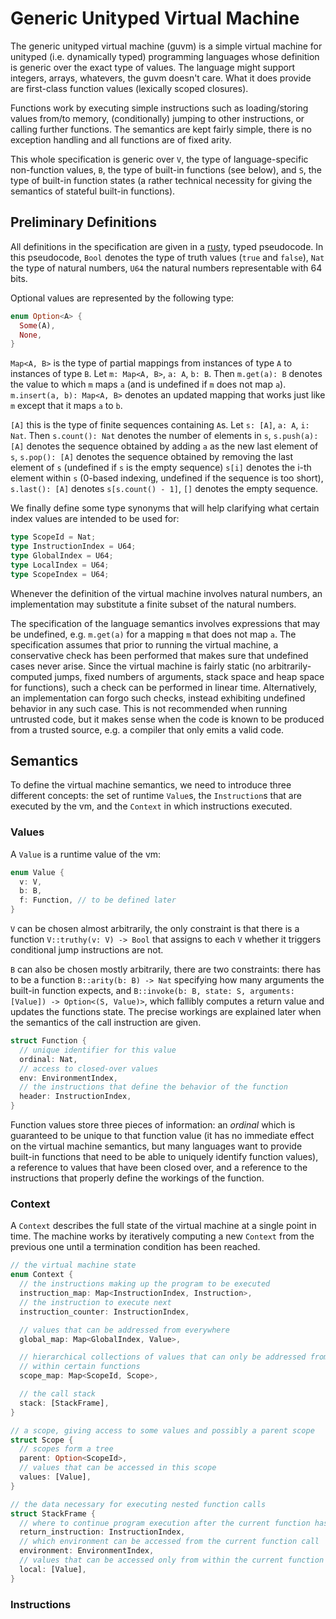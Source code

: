 # Generic Unityped Virtual Machine

The generic unityped virtual machine (guvm) is a simple virtual machine for unityped (i.e. dynamically typed) programming languages whose definition is generic over the exact type of values. The language might support integers, arrays, whatevers, the guvm doesn't care. What it does provide are first-class function values (lexically scoped closures).

Functions work by executing simple instructions such as loading/storing values from/to memory, (conditionally) jumping to other instructions, or calling further functions. The semantics are kept fairly simple, there is no exception handling and all functions are of fixed arity.

This whole specification is generic over `V`, the type of language-specific non-function values, `B`, the type of built-in functions (see below), and `S`, the type of built-in function states (a rather technical necessity for giving the semantics of stateful built-in functions).

## Preliminary Definitions

All definitions in the specification are given in a [rust](https://www.rust-lang.org/)y, typed pseudocode. In this pseudocode, `Bool` denotes the type of truth values (`true` and `false`), `Nat` the type of natural numbers, `U64` the natural numbers representable with 64 bits.

Optional values are represented by the following type:

```rust
enum Option<A> {
  Some(A),
  None,
}
```

`Map<A, B>` is the type of partial mappings from instances of type `A` to instances of type `B`. Let `m: Map<A, B>`, `a: A`, `b: B`. Then `m.get(a): B` denotes the value to which `m` maps `a` (and is undefined if `m` does not map `a`). `m.insert(a, b): Map<A, B>` denotes an updated mapping that works just like `m` except that it maps `a` to `b`.

`[A]` this is the type of finite sequences containing `A`s. Let `s: [A]`, `a: A`, `i: Nat`. Then `s.count(): Nat` denotes the number of elements in `s`, `s.push(a): [A]` denotes the sequence obtained by adding `a` as the new last element of `s`, `s.pop(): [A]` denotes the sequence obtained by removing the last element of `s` (undefined if `s` is the empty sequence) `s[i]` denotes the i-th element within `s` (0-based indexing, undefined if the sequence is too short), `s.last(): [A]` denotes `s[s.count() - 1]`, `[]` denotes the empty sequence.

We finally define some type synonyms that will help clarifying what certain index values are intended to be used for:

```rust
type ScopeId = Nat;
type InstructionIndex = U64;
type GlobalIndex = U64;
type LocalIndex = U64;
type ScopeIndex = U64;
```

Whenever the definition of the virtual machine involves natural numbers, an implementation may substitute a finite subset of the natural numbers.

The specification of the language semantics involves expressions that may be undefined, e.g. `m.get(a)` for a mapping `m` that does not map `a`. The specification assumes that prior to running the virtual machine, a conservative check has been performed that makes sure that undefined cases never arise. Since the virtual machine is fairly static (no arbitrarily-computed jumps, fixed numbers of arguments, stack space and heap space for functions), such a check can be performed in linear time. Alternatively, an implementation can forgo such checks, instead exhibiting undefined behavior in any such case. This is not recommended when running untrusted code, but it makes sense when the code is known to be produced from a trusted source, e.g. a compiler that only emits a valid code.

## Semantics

To define the virtual machine semantics, we need to introduce three different concepts: the set of runtime `Value`s, the `Instruction`s that are executed by the vm, and the `Context` in which instructions executed.

### Values

A `Value` is a runtime value of the vm:

```rust
enum Value {
  v: V,
  b: B,
  f: Function, // to be defined later
}
```

`V` can be chosen almost arbitrarily, the only constraint is that there is a function `V::truthy(v: V) -> Bool` that assigns to each `V` whether it triggers conditional jump instructions are not.

`B` can also be chosen mostly arbitrarily, there are two constraints: there has to be a function `B::arity(b: B) -> Nat` specifying how many arguments the built-in function expects, and `B::invoke(b: B, state: S, arguments: [Value]) -> Option<(S, Value)>`, which fallibly computes a return value and updates the functions state. The precise workings are explained later when the semantics of the call instruction are given.

```rust
struct Function {
  // unique identifier for this value
  ordinal: Nat,
  // access to closed-over values
  env: EnvironmentIndex,
  // the instructions that define the behavior of the function
  header: InstructionIndex,
}
```

Function values store three pieces of information: an *ordinal* which is guaranteed to be unique to that function value (it has no immediate effect on the virtual machine semantics, but many languages want to provide built-in functions that need to be able to uniquely identify function values), a reference to values that have been closed over, and a reference to the instructions that properly define the workings of the function.

### Context

A `Context` describes the full state of the virtual machine at a single point in time. The machine works by iteratively computing a new `Context` from the previous one until a termination condition has been reached.

```rust
// the virtual machine state
enum Context {
  // the instructions making up the program to be executed
  instruction_map: Map<InstructionIndex, Instruction>,
  // the instruction to execute next
  instruction_counter: InstructionIndex,

  // values that can be addressed from everywhere
  global_map: Map<GlobalIndex, Value>,

  // hierarchical collections of values that can only be addressed from
  // within certain functions
  scope_map: Map<ScopeId, Scope>,

  // the call stack
  stack: [StackFrame],
}

// a scope, giving access to some values and possibly a parent scope
struct Scope {
  // scopes form a tree
  parent: Option<ScopeId>,
  // values that can be accessed in this scope
  values: [Value],
}

// the data necessary for executing nested function calls
struct StackFrame {
  // where to continue program execution after the current function has returned
  return_instruction: InstructionIndex,
  // which environment can be accessed from the current function call
  environment: EnvironmentIndex,
  // values that can be accessed only from within the current function call
  local: [Value],
}
```

### Instructions
